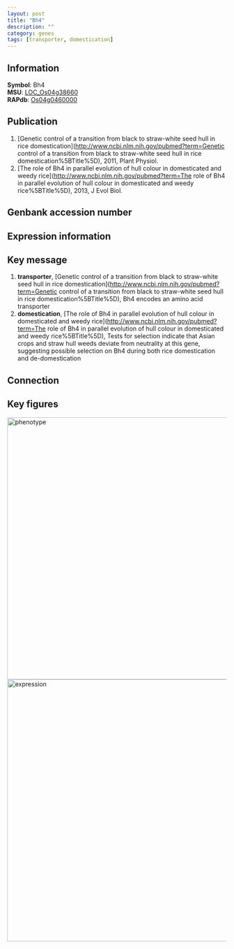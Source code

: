 ```yaml
---
layout: post
title: "Bh4"
description: ""
category: genes
tags: [transporter, domestication]
---
```


## Information
__Symbol__: Bh4  
__MSU__: [LOC_Os04g38660](http://rice.plantbiology.msu.edu/cgi-bin/ORF_infopage.cgi?orf=LOC_Os04g38660)  
__RAPdb__: [Os04g0460000](http://rapdb.dna.affrc.go.jp/viewer/gbrowse_details/irgsp1?name=Os04g0460000)  

## Publication
1. [Genetic control of a transition from black to straw-white seed hull in rice domestication](http://www.ncbi.nlm.nih.gov/pubmed?term=Genetic control of a transition from black to straw-white seed hull in rice domestication%5BTitle%5D), 2011, Plant Physiol.
2. [The role of Bh4 in parallel evolution of hull colour in domesticated and weedy rice](http://www.ncbi.nlm.nih.gov/pubmed?term=The role of Bh4 in parallel evolution of hull colour in domesticated and weedy rice%5BTitle%5D), 2013, J Evol Biol.

## Genbank accession number

## Expression information

## Key message
1. __transporter__, [Genetic control of a transition from black to straw-white seed hull in rice domestication](http://www.ncbi.nlm.nih.gov/pubmed?term=Genetic control of a transition from black to straw-white seed hull in rice domestication%5BTitle%5D),  Bh4 encodes an amino acid transporter
2. __domestication__, [The role of Bh4 in parallel evolution of hull colour in domesticated and weedy rice](http://www.ncbi.nlm.nih.gov/pubmed?term=The role of Bh4 in parallel evolution of hull colour in domesticated and weedy rice%5BTitle%5D),  Tests for selection indicate that Asian crops and straw hull weeds deviate from neutrality at this gene, suggesting possible selection on Bh4 during both rice domestication and de-domestication

## Connection

## Key figures
<img src="http://ricencode.github.io/images/Bh4.pheno.png" alt="phenotype"  style="width: 600px;"/>

<img src="http://ricencode.github.io/images/Bh4.exp.png" alt="expression"  style="width: 600px;"/>


